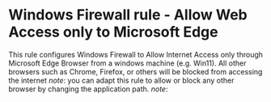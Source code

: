 # Windows Firewall rule - Allow Web Access only to Microsoft Edge 
This rule configures Windows Firewall to Allow Internet Access only through Microsoft Edge Browser from a windows machine (e.g. Win11). All other browsers such as Chrome, Firefox, or others will be blocked from accessing the internet
*note*: you can adapt this rule to allow or block any other browser by changing the application path.
*note*: 

